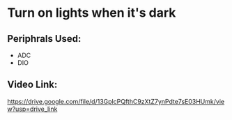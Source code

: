 # Turn on lights when it's dark
## Periphrals Used:
- ADC
- DIO
## Video Link:
https://drive.google.com/file/d/13GplcPQfthC9zXtZ7ynPdte7sE03HUmk/view?usp=drive_link
